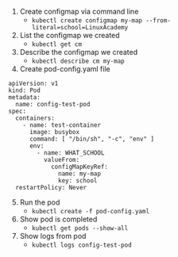 1. Create configmap via command line
    * `kubectl create configmap my-map --from-literal=school=LinuxAcademy`
2. List the configmap we created
    * `kubectl get cm`
3. Describe the configmap we created
    * `kubectl describe cm my-map`
4. Create pod-config.yaml file
```
apiVersion: v1
kind: Pod
metadata:
  name: config-test-pod
spec:
  containers:
    - name: test-container
      image: busybox
      command: [ "/bin/sh", "-c", "env" ]
      env:
        - name: WHAT_SCHOOL
          valueFrom: 
            configMapKeyRef:
              name: my-map
              key: school
  restartPolicy: Never
```
5. Run the pod
    * `kubectl create -f pod-config.yaml`
6. Show pod is completed
    * `kubectl get pods --show-all`
7. Show logs from pod
    * `kubectl logs config-test-pod`